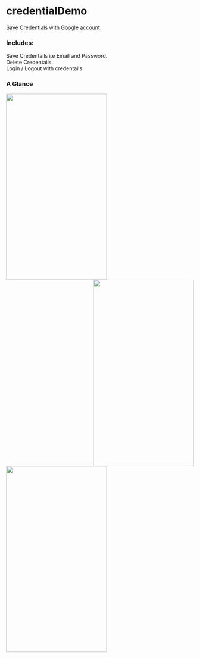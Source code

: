 # credentialDemo
Save Credentials with Google account.
<br>

### Includes:
Save Credentails i.e Email and Password.<br>
Delete Credentails.<br>
Login / Logout with credentails.<br>





### A Glance
<img align="left" src="" width=270 height=500>

<img align="right" src="" width=270 height=500>

<img align="middle" src="" width=270 height=500>
